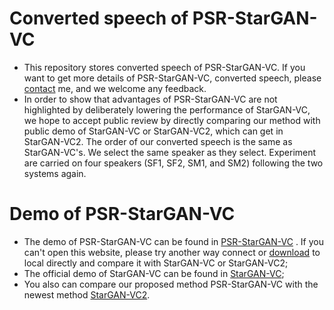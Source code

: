 # Converted speech of PSR-StarGAN-VC
* This repository stores converted speech of PSR-StarGAN-VC. If you want to get more details of PSR-StarGAN-VC, converted speech, please [contact](https://github.com/xudongxiang) me, and we welcome any feedback.  
* In order to show that advantages of PSR-StarGAN-VC are not highlighted by deliberately lowering the performance of StarGAN-VC, we hope to accept public review by directly comparing our method with public demo of StarGAN-VC or StarGAN-VC2, which can get in StarGAN-VC2. The order of our converted speech is the same as StarGAN-VC's. We select the same speaker as they select. Experiment are carried on four speakers (SF1, SF2, SM1, and SM2) following the two systems again.
# Demo of PSR-StarGAN-VC
* The demo of PSR-StarGAN-VC can be found in [PSR-StarGAN-VC](http://htmlpreview.github.io/?https://github.com/xudongxiang/demo/blob/master/PSR-StarGAN-VC.html) . If you can't open this website, please try another way connect or [download](https://github.com/xudongxiang/demo/blob/master/demo-four.zip) to local directly and compare it with StarGAN-VC or StarGAN-VC2;<br>
* The official demo of StarGAN-VC can be found in [StarGAN-VC](http://www.kecl.ntt.co.jp/people/kameoka.hirokazu/Demos/stargan-vc/);<br>
* You also can compare our proposed method PSR-StarGAN-VC with the newest method [StarGAN-VC2](http://www.kecl.ntt.co.jp/people/kaneko.takuhiro/projects/stargan-vc2/index.html). 
